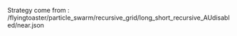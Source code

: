 Strategy come from : /flyingtoaster/particle_swarm/recursive_grid/long_short_recursive_AUdisabled/near.json